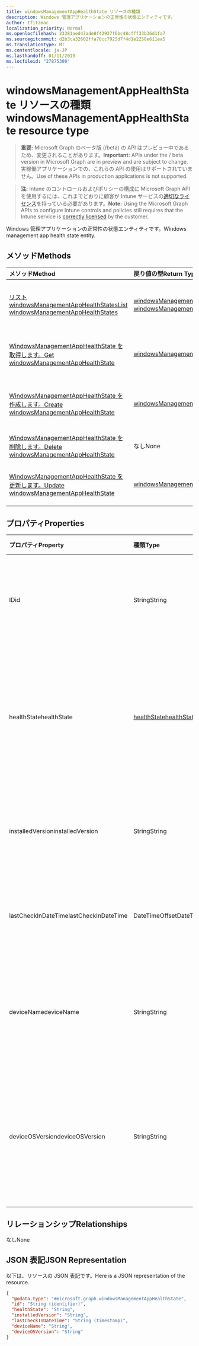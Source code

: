 ```yaml
---
title: windowsManagementAppHealthState リソースの種類
description: Windows 管理アプリケーションの正常性の状態エンティティです。
author: tfitzmac
localization_priority: Normal
ms.openlocfilehash: 23381aed47ade8f42937f6bc48cfff33b36d1fa7
ms.sourcegitcommit: d2b3ca32602ffa76cc7925d7f4d1e2258e611ea5
ms.translationtype: MT
ms.contentlocale: ja-JP
ms.lasthandoff: 01/11/2019
ms.locfileid: "27875300"
---
```

# <a name="windowsmanagementapphealthstate-resource-type"></a><span data-ttu-id="d3552-103">windowsManagementAppHealthState リソースの種類</span><span class="sxs-lookup"><span data-stu-id="d3552-103">windowsManagementAppHealthState resource type</span></span>

> <span data-ttu-id="d3552-104">**重要:** Microsoft Graph のベータ版 (/beta) の API はプレビュー中であるため、変更されることがあります。</span><span class="sxs-lookup"><span data-stu-id="d3552-104">**Important:** APIs under the / beta version in Microsoft Graph are in preview and are subject to change.</span></span> <span data-ttu-id="d3552-105">実稼働アプリケーションでの、これらの API の使用はサポートされていません。</span><span class="sxs-lookup"><span data-stu-id="d3552-105">Use of these APIs in production applications is not supported.</span></span>

> <span data-ttu-id="d3552-106">**注:** Intune のコントロールおよびポリシーの構成に Microsoft Graph API を使用するには、これまでどおりに顧客が Intune サービスの[適切なライセンス](https://go.microsoft.com/fwlink/?linkid=839381)を持っている必要があります。</span><span class="sxs-lookup"><span data-stu-id="d3552-106">**Note:** Using the Microsoft Graph APIs to configure Intune controls and policies still requires that the Intune service is [correctly licensed](https://go.microsoft.com/fwlink/?linkid=839381) by the customer.</span></span>

<span data-ttu-id="d3552-107">Windows 管理アプリケーションの正常性の状態エンティティです。</span><span class="sxs-lookup"><span data-stu-id="d3552-107">Windows management app health state entity.</span></span>
## <a name="methods"></a><span data-ttu-id="d3552-108">メソッド</span><span class="sxs-lookup"><span data-stu-id="d3552-108">Methods</span></span>
|<span data-ttu-id="d3552-109">メソッド</span><span class="sxs-lookup"><span data-stu-id="d3552-109">Method</span></span>|<span data-ttu-id="d3552-110">戻り値の型</span><span class="sxs-lookup"><span data-stu-id="d3552-110">Return Type</span></span>|<span data-ttu-id="d3552-111">説明</span><span class="sxs-lookup"><span data-stu-id="d3552-111">Description</span></span>|
|:---|:---|:---|
|[<span data-ttu-id="d3552-112">リスト windowsManagementAppHealthStates</span><span class="sxs-lookup"><span data-stu-id="d3552-112">List windowsManagementAppHealthStates</span></span>](../api/intune-devices-windowsmanagementapphealthstate-list.md)|<span data-ttu-id="d3552-113">[windowsManagementAppHealthState](../resources/intune-devices-windowsmanagementapphealthstate.md)コレクション</span><span class="sxs-lookup"><span data-stu-id="d3552-113">[windowsManagementAppHealthState](../resources/intune-devices-windowsmanagementapphealthstate.md) collection</span></span>|<span data-ttu-id="d3552-114">[WindowsManagementAppHealthState](../resources/intune-devices-windowsmanagementapphealthstate.md)オブジェクトのプロパティと関係を一覧表示します。</span><span class="sxs-lookup"><span data-stu-id="d3552-114">List properties and relationships of the [windowsManagementAppHealthState](../resources/intune-devices-windowsmanagementapphealthstate.md) objects.</span></span>|
|[<span data-ttu-id="d3552-115">WindowsManagementAppHealthState を取得します。</span><span class="sxs-lookup"><span data-stu-id="d3552-115">Get windowsManagementAppHealthState</span></span>](../api/intune-devices-windowsmanagementapphealthstate-get.md)|[<span data-ttu-id="d3552-116">windowsManagementAppHealthState</span><span class="sxs-lookup"><span data-stu-id="d3552-116">windowsManagementAppHealthState</span></span>](../resources/intune-devices-windowsmanagementapphealthstate.md)|<span data-ttu-id="d3552-117">[WindowsManagementAppHealthState](../resources/intune-devices-windowsmanagementapphealthstate.md)オブジェクトのプロパティと関係を参照してください。</span><span class="sxs-lookup"><span data-stu-id="d3552-117">Read properties and relationships of the [windowsManagementAppHealthState](../resources/intune-devices-windowsmanagementapphealthstate.md) object.</span></span>|
|[<span data-ttu-id="d3552-118">WindowsManagementAppHealthState を作成します。</span><span class="sxs-lookup"><span data-stu-id="d3552-118">Create windowsManagementAppHealthState</span></span>](../api/intune-devices-windowsmanagementapphealthstate-create.md)|[<span data-ttu-id="d3552-119">windowsManagementAppHealthState</span><span class="sxs-lookup"><span data-stu-id="d3552-119">windowsManagementAppHealthState</span></span>](../resources/intune-devices-windowsmanagementapphealthstate.md)|<span data-ttu-id="d3552-120">新しい[windowsManagementAppHealthState](../resources/intune-devices-windowsmanagementapphealthstate.md)オブジェクトを作成します。</span><span class="sxs-lookup"><span data-stu-id="d3552-120">Create a new [windowsManagementAppHealthState](../resources/intune-devices-windowsmanagementapphealthstate.md) object.</span></span>|
|[<span data-ttu-id="d3552-121">WindowsManagementAppHealthState を削除します。</span><span class="sxs-lookup"><span data-stu-id="d3552-121">Delete windowsManagementAppHealthState</span></span>](../api/intune-devices-windowsmanagementapphealthstate-delete.md)|<span data-ttu-id="d3552-122">なし</span><span class="sxs-lookup"><span data-stu-id="d3552-122">None</span></span>|<span data-ttu-id="d3552-123">の[windowsManagementAppHealthState](../resources/intune-devices-windowsmanagementapphealthstate.md)を削除します。</span><span class="sxs-lookup"><span data-stu-id="d3552-123">Deletes a [windowsManagementAppHealthState](../resources/intune-devices-windowsmanagementapphealthstate.md).</span></span>|
|[<span data-ttu-id="d3552-124">WindowsManagementAppHealthState を更新します。</span><span class="sxs-lookup"><span data-stu-id="d3552-124">Update windowsManagementAppHealthState</span></span>](../api/intune-devices-windowsmanagementapphealthstate-update.md)|[<span data-ttu-id="d3552-125">windowsManagementAppHealthState</span><span class="sxs-lookup"><span data-stu-id="d3552-125">windowsManagementAppHealthState</span></span>](../resources/intune-devices-windowsmanagementapphealthstate.md)|<span data-ttu-id="d3552-126">[WindowsManagementAppHealthState](../resources/intune-devices-windowsmanagementapphealthstate.md)オブジェクトのプロパティを更新します。</span><span class="sxs-lookup"><span data-stu-id="d3552-126">Update the properties of a [windowsManagementAppHealthState](../resources/intune-devices-windowsmanagementapphealthstate.md) object.</span></span>|

## <a name="properties"></a><span data-ttu-id="d3552-127">プロパティ</span><span class="sxs-lookup"><span data-stu-id="d3552-127">Properties</span></span>
|<span data-ttu-id="d3552-128">プロパティ</span><span class="sxs-lookup"><span data-stu-id="d3552-128">Property</span></span>|<span data-ttu-id="d3552-129">種類</span><span class="sxs-lookup"><span data-stu-id="d3552-129">Type</span></span>|<span data-ttu-id="d3552-130">説明</span><span class="sxs-lookup"><span data-stu-id="d3552-130">Description</span></span>|
|:---|:---|:---|
|<span data-ttu-id="d3552-131">ID</span><span class="sxs-lookup"><span data-stu-id="d3552-131">id</span></span>|<span data-ttu-id="d3552-132">String</span><span class="sxs-lookup"><span data-stu-id="d3552-132">String</span></span>|<span data-ttu-id="d3552-133">Windows 管理アプリケーションの正常性状態の一意の識別子</span><span class="sxs-lookup"><span data-stu-id="d3552-133">Unique Identifier for the Windows management app health state</span></span>|
|<span data-ttu-id="d3552-134">healthState</span><span class="sxs-lookup"><span data-stu-id="d3552-134">healthState</span></span>|[<span data-ttu-id="d3552-135">healthState</span><span class="sxs-lookup"><span data-stu-id="d3552-135">healthState</span></span>](../resources/intune-devices-healthstate.md)|<span data-ttu-id="d3552-136">Windows 管理アプリケーションの正常性状態。</span><span class="sxs-lookup"><span data-stu-id="d3552-136">Windows management app health state.</span></span> <span data-ttu-id="d3552-137">可能な値は、`unknown`、`healthy`、`unhealthy` です。</span><span class="sxs-lookup"><span data-stu-id="d3552-137">Possible values are: `unknown`, `healthy`, `unhealthy`.</span></span>|
|<span data-ttu-id="d3552-138">installedVersion</span><span class="sxs-lookup"><span data-stu-id="d3552-138">installedVersion</span></span>|<span data-ttu-id="d3552-139">String</span><span class="sxs-lookup"><span data-stu-id="d3552-139">String</span></span>|<span data-ttu-id="d3552-140">Windows 管理アプリケーションは、バージョンをインストールします。</span><span class="sxs-lookup"><span data-stu-id="d3552-140">Windows management app installed version.</span></span>|
|<span data-ttu-id="d3552-141">lastCheckInDateTime</span><span class="sxs-lookup"><span data-stu-id="d3552-141">lastCheckInDateTime</span></span>|<span data-ttu-id="d3552-142">DateTimeOffset</span><span class="sxs-lookup"><span data-stu-id="d3552-142">DateTimeOffset</span></span>|<span data-ttu-id="d3552-143">Windows 管理アプリケーション最後のチェックインの時間です。</span><span class="sxs-lookup"><span data-stu-id="d3552-143">Windows management app last check-in time.</span></span>|
|<span data-ttu-id="d3552-144">deviceName</span><span class="sxs-lookup"><span data-stu-id="d3552-144">deviceName</span></span>|<span data-ttu-id="d3552-145">String</span><span class="sxs-lookup"><span data-stu-id="d3552-145">String</span></span>|<span data-ttu-id="d3552-146">Windows 管理アプリケーションがインストールされているデバイスの名前です。</span><span class="sxs-lookup"><span data-stu-id="d3552-146">Name of the device on which Windows management app is installed.</span></span>|
|<span data-ttu-id="d3552-147">deviceOSVersion</span><span class="sxs-lookup"><span data-stu-id="d3552-147">deviceOSVersion</span></span>|<span data-ttu-id="d3552-148">String</span><span class="sxs-lookup"><span data-stu-id="d3552-148">String</span></span>|<span data-ttu-id="d3552-149">Windows 管理アプリケーションがインストールされているデバイスの 10 の Windows OS のバージョンです。</span><span class="sxs-lookup"><span data-stu-id="d3552-149">Windows 10 OS version of the device on which Windows management app is installed.</span></span>|

## <a name="relationships"></a><span data-ttu-id="d3552-150">リレーションシップ</span><span class="sxs-lookup"><span data-stu-id="d3552-150">Relationships</span></span>
<span data-ttu-id="d3552-151">なし</span><span class="sxs-lookup"><span data-stu-id="d3552-151">None</span></span>
## <a name="json-representation"></a><span data-ttu-id="d3552-152">JSON 表記</span><span class="sxs-lookup"><span data-stu-id="d3552-152">JSON Representation</span></span>
<span data-ttu-id="d3552-153">以下は、リソースの JSON 表記です。</span><span class="sxs-lookup"><span data-stu-id="d3552-153">Here is a JSON representation of the resource.</span></span>
<!-- {
  "blockType": "resource",
  "keyProperty": "id",
  "@odata.type": "microsoft.graph.windowsManagementAppHealthState"
}
-->
``` json
{
  "@odata.type": "#microsoft.graph.windowsManagementAppHealthState",
  "id": "String (identifier)",
  "healthState": "String",
  "installedVersion": "String",
  "lastCheckInDateTime": "String (timestamp)",
  "deviceName": "String",
  "deviceOSVersion": "String"
}
```





